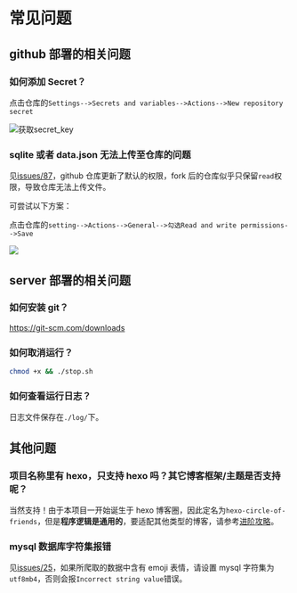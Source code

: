 # 常见问题

## github 部署的相关问题

### 如何添加 Secret？

点击仓库的`Settings-->Secrets and variables-->Actions-->New repository secret`

![获取secret_key](/imgs/docs/problems/获取sk.png)

### sqlite 或者 data.json 无法上传至仓库的问题

见[issues/87](https://github.com/Rock-Candy-Tea/hexo-circle-of-friends/issues/87)，github 仓库更新了默认的权限，fork 后的仓库似乎只保留`read`权限，导致仓库无法上传文件。

可尝试以下方案：

点击仓库的`setting-->Actions-->General-->勾选Read and write permissions-->Save`

![](/imgs/docs/problems/actions权限修改.png)

## server 部署的相关问题

### 如何安装 git？

https://git-scm.com/downloads

### 如何取消运行？

```bash
chmod +x && ./stop.sh
```

### 如何查看运行日志？

日志文件保存在`./log/`下。

## 其他问题

### 项目名称里有 hexo，只支持 hexo 吗？其它博客框架/主题是否支持呢？

当然支持！由于本项目一开始诞生于 hexo 博客圈，因此定名为`hexo-circle-of-friends`，但是**程序逻辑是通用的**，要适配其他类型的博客，请参考[进阶攻略](advanced.md)。

### mysql 数据库字符集报错

见[issues/25](https://github.com/Rock-Candy-Tea/hexo-circle-of-friends/issues/25)，如果所爬取的数据中含有 emoji 表情，请设置 mysql 字符集为`utf8mb4`，否则会报`Incorrect string value`错误。
